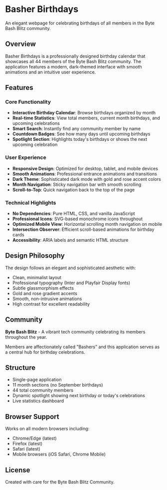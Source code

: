 # Basher Birthdays

An elegant webpage for celebrating birthdays of all members in the Byte Bash Blitz community.

## Overview

Basher Birthdays is a professionally designed birthday calendar that showcases all 44 members of the Byte Bash Blitz community. The application features a modern, dark-themed interface with smooth animations and an intuitive user experience.

## Features

### Core Functionality
- **Interactive Birthday Calendar**: Browse birthdays organized by month
- **Real-time Statistics**: View total members, current month birthdays, and upcoming celebrations
- **Smart Search**: Instantly find any community member by name
- **Countdown Badges**: See how many days until upcoming birthdays
- **Spotlight Section**: Highlights today's birthdays or shows the next upcoming celebration

### User Experience
- **Responsive Design**: Optimized for desktop, tablet, and mobile devices
- **Smooth Animations**: Professional entrance animations and transitions
- **Dark Theme**: Sophisticated dark mode with gold and rose accent colors
- **Month Navigation**: Sticky navigation bar with smooth scrolling
- **Scroll-to-Top**: Quick navigation back to the top of the page

### Technical Highlights
- **No Dependencies**: Pure HTML, CSS, and vanilla JavaScript
- **Professional Icons**: SVG-based monochrome icons throughout
- **Optimized Mobile View**: Horizontal scrolling month navigation on mobile
- **Intersection Observer**: Efficient scroll-based animations for birthday cards
- **Accessibility**: ARIA labels and semantic HTML structure

## Design Philosophy

The design follows an elegant and sophisticated aesthetic with:
- Clean, minimalist layout
- Professional typography (Inter and Playfair Display fonts)
- Subtle glassmorphism effects
- Gold and rose gradient accents
- Smooth, non-intrusive animations
- High contrast for excellent readability

## Community

**Byte Bash Blitz** - A vibrant tech community celebrating its members throughout the year.

Members are affectionately called "Bashers" and this application serves as a central hub for birthday celebrations.

## Structure

- Single-page application
- 11 month sections (no September birthdays)
- 44 total community members
- Dynamic spotlight showing next birthday or today's celebrations
- Live statistics dashboard

## Browser Support

Works on all modern browsers including:
- Chrome/Edge (latest)
- Firefox (latest)
- Safari (latest)
- Mobile browsers (iOS Safari, Chrome Mobile)

## License

Created with care for the Byte Bash Blitz Community.

